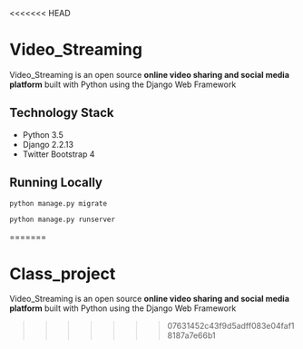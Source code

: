 <<<<<<< HEAD
# Video_Streaming

Video_Streaming is an open source **online video sharing and social media platform** built with Python using the Django Web Framework


## Technology Stack

- Python 3.5
- Django 2.2.13 
- Twitter Bootstrap 4


## Running Locally



```bash
python manage.py migrate
```

```bash
python manage.py runserver
```

=======
# Class_project
Video_Streaming is an open source **online video sharing and social media platform** built with Python using the Django Web Framework
>>>>>>> 07631452c43f9d5adff083e04faf18187a7e66b1
